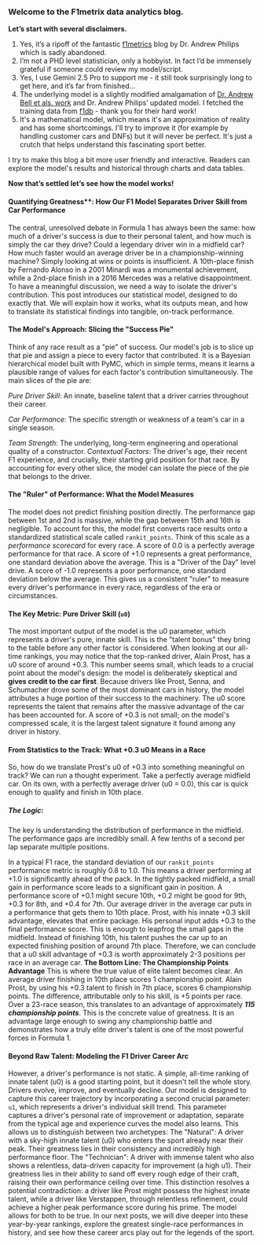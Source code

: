### Welcome to the F1metrix data analytics blog.
**Let’s start with several disclaimers.**
1) Yes, it’s a ripoff of the fantastic [f1metrics](https://f1metrics.wordpress.com/) blog by Dr. Andrew Philips which is sadly abandoned.
2) I’m not a PHD level statistician, only a hobbyist. In fact I’d be immensely grateful if someone could review my model/script.
3) Yes, I use Gemini 2.5 Pro to support me - it still took surprisingly long to get here, and it’s far from finished…
4) The underlying model is a slightly modified amalgamation of [Dr. Andrew Bell et als. work](https://research-information.bris.ac.uk/ws/portalfiles/portal/70290855/F1_paper_Mar16.pdf) and Dr. Andrew Philips’ updated model.
I fetched the training data from [f1db](https://github.com/f1db) - thank you for their hard work!
5) It's a mathematical model, which means it's an approximation of reality and has some shortcomings. I'll try to improve it (for example by handling customer cars and DNFs) but it will never be perfect. It's just a crutch that helps understand this fascinating sport better.

I try to make this blog a bit more user friendly and interactive. Readers can explore the model's results and historical through charts and data tables.

**Now that’s settled let’s see how the model works!**

#### Quantifying Greatness**: How Our F1 Model Separates Driver Skill from Car Performance
The central, unresolved debate in Formula 1 has always been the same: how much of a driver's success is due to their personal talent, and how much is simply the car they drive? Could a legendary driver win in a midfield car? How much faster would an average driver be in a championship-winning machine?
Simply looking at wins or points is insufficient. A 10th-place finish by Fernando Alonso in a 2001 Minardi was a monumental achievement, while a 2nd-place finish in a 2016 Mercedes was a relative disappointment. To have a meaningful discussion, we need a way to isolate the driver's contribution.
This post introduces our statistical model, designed to do exactly that. We will explain how it works, what its outputs mean, and how to translate its statistical findings into tangible, on-track performance.
#### The Model's Approach: Slicing the "Success Pie"
Think of any race result as a "pie" of success. Our model's job is to slice up that pie and assign a piece to every factor that contributed. It is a Bayesian hierarchical model built with PyMC, which in simple terms, means it learns a plausible range of values for each factor's contribution simultaneously.
The main slices of the pie are:

*Pure Driver Skill*: An innate, baseline talent that a driver carries throughout their career.

*Car Performance*: The specific strength or weakness of a team's car in a single season.

*Team Strength*: The underlying, long-term engineering and operational quality of a constructor.
*Contextual Factors*: The driver's age, their recent F1 experience, and crucially, their starting grid position for that race.
By accounting for every other slice, the model can isolate the piece of the pie that belongs to the driver.
#### The "Ruler" of Performance: What the Model Measures
The model does not predict finishing position directly. The performance gap between 1st and 2nd is massive, while the gap between 15th and 16th is negligible. To account for this, the model first converts race results onto a standardized statistical scale called `rankit_points`.
Think of this scale as a *performance scorecard* for every race. A score of 0.0 is a perfectly average performance for that race.
A score of +1.0 represents a great performance, one standard deviation above the average. This is a "Driver of the Day" level drive.
A score of -1.0 represents a poor performance, one standard deviation below the average.
This gives us a consistent "ruler" to measure every driver's performance in every race, regardless of the era or circumstances.
#### The Key Metric: Pure Driver Skill (`u0`)
The most important output of the model is the u0 parameter, which represents a driver's pure, innate skill. This is the "talent bonus" they bring to the table before any other factor is considered.
When looking at our all-time rankings, you may notice that the top-ranked driver, Alain Prost, has a u0 score of around +0.3. This number seems small, which leads to a crucial point about the model's design: the model is deliberately skeptical and **gives credit to the car first**.
Because drivers like Prost, Senna, and Schumacher drove some of the most dominant cars in history, the model attributes a huge portion of their success to the machinery. The u0 score represents the talent that remains after the massive advantage of the car has been accounted for. A score of +0.3 is not small; on the model's compressed scale, it is the largest talent signature it found among any driver in history.
#### From Statistics to the Track: What +0.3 u0 Means in a Race
So, how do we translate Prost's u0 of +0.3 into something meaningful on track? We can run a thought experiment.
Take a perfectly average midfield car. On its own, with a perfectly average driver (u0 = 0.0), this car is quick enough to qualify and finish in 10th place.
##### The Logic:
The key is understanding the distribution of performance in the midfield. The performance gaps are incredibly small. A few tenths of a second per lap separate multiple positions.

In a typical F1 race, the standard deviation of our `rankit_points` performance metric is roughly 0.8 to 1.0. This means a driver performing at +1.0 is significantly ahead of the pack. In the tightly packed midfield, a small gain in performance score leads to a significant gain in position. A performance score of +0.1 might secure 10th, +0.2 might be good for 9th, +0.3 for 8th, and +0.4 for 7th.
Our average driver in the average car puts in a performance that gets them to 10th place. Prost, with his innate +0.3 skill advantage, elevates that entire package. His personal input adds +0.3 to the final performance score. This is enough to leapfrog the small gaps in the midfield.
Instead of finishing 10th, his talent pushes the car up to an expected finishing position of around 7th place. Therefore, we can conclude that a u0 skill advantage of +0.3 is worth approximately 2-3 positions per race in an average car.
**The Bottom Line: The Championship Points Advantage**
This is where the true value of elite talent becomes clear.
An average driver finishing in 10th place scores 1 championship point.
Alain Prost, by using his +0.3 talent to finish in 7th place, scores 6 championship points.
The difference, attributable only to his skill, is +5 points per race.
Over a 23-race season, this translates to an advantage of approximately ***115 championship points***. This is the concrete value of greatness. It is an advantage large enough to swing any championship battle and demonstrates how a truly elite driver's talent is one of the most powerful forces in Formula 1.
#### Beyond Raw Talent: Modeling the F1 Driver Career Arc
However, a driver's performance is not static. A simple, all-time ranking of innate talent (u0) is a good starting point, but it doesn't tell the whole story. Drivers evolve, improve, and eventually decline.
Our model is designed to capture this career trajectory by incorporating a second crucial parameter: `u1`, which represents a driver's individual skill trend. This parameter captures a driver's personal rate of improvement or adaptation, separate from the typical age and experience curves the model also learns.
This allows us to distinguish between two archetypes:
The "Natural": A driver with a sky-high innate talent (u0) who enters the sport already near their peak. Their greatness lies in their consistency and incredibly high performance floor.
The "Technician": A driver with immense talent who also shows a relentless, data-driven capacity for improvement (a high u1). Their greatness lies in their ability to sand off every rough edge of their craft, raising their own performance ceiling over time.
This distinction resolves a potential contradiction: a driver like Prost might possess the highest innate talent, while a driver like Verstappen, through relentless refinement, could achieve a higher peak performance score during his prime. The model allows for both to be true.
In our next posts, we will dive deeper into these year-by-year rankings, explore the greatest single-race performances in history, and see how these career arcs play out for the legends of the sport.